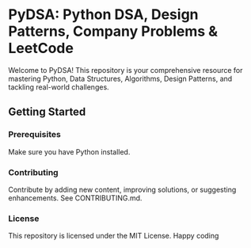 # PyDSA: Python DSA, Design Patterns, Company Problems & LeetCode

Welcome to PyDSA! This repository is your comprehensive resource for mastering Python, Data Structures, Algorithms, Design Patterns, and tackling real-world challenges.

## Getting Started

### Prerequisites

Make sure you have Python installed.

 ###  Contributing
Contribute by adding new content, improving solutions, or suggesting enhancements. See CONTRIBUTING.md.

###  License
This repository is licensed under the MIT License. Happy coding